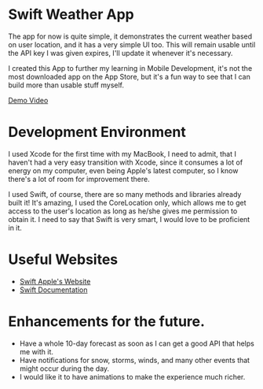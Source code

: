 # Swift Weather App 

The app for now is quite simple, it demonstrates the current weather based on user location, and it has a very simple UI too.
This will remain usable until the API key I was given expires, I'll update it whenever it's necessary. 

I created this App to further my learning in Mobile Development, it's not the most downloaded app on the App Store, but it's 
a fun way to see that I can build more than usable stuff myself. 

[Demo Video](https://www.loom.com/share/2c2ad35844934b778c8485f88e810305?sid=9d640866-5f3c-4779-a432-875615a347d4)

# Development Environment

I used Xcode for the first time with my MacBook, I need to admit, that I haven't had a very easy transition with Xcode, since 
it consumes a lot of energy on my computer, even being Apple's latest computer, so I know there's a lot of room for improvement 
there. 

I used Swift, of course, there are so many methods and libraries already built it! It's amazing, I used the CoreLocation only, which
allows me to get access to the user's location as long as he/she gives me permission to obtain it. 
I need to say that Swift is very smart, I would love to be proficient in it. 


# Useful Websites

* [Swift Apple's Website](https://developer.apple.com/swift/)
* [Swift Documentation](https://www.swift.org)

# Enhancements for the future.

* Have a whole 10-day forecast as soon as I can get a good API that helps me with it. 
* Have notifications for snow, storms, winds, and many other events that might occur during the day.
* I would like it to have animations to make the experience much richer. 

